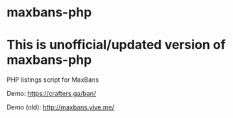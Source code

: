 maxbans-php
===========
# This is unofficial/updated version of maxbans-php

PHP listings script for MaxBans

Demo: https://crafters.ga/ban/

Demo (old): http://maxbans.yive.me/
